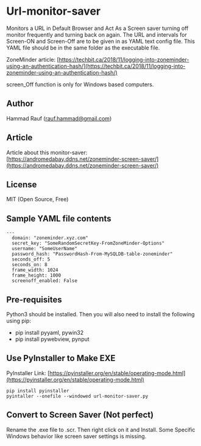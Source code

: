 # Url-monitor-saver
Monitors a URL in Default Browser and Act As a Screen saver turning off monitor frequently
and turning back on again. The URL and intervals for Screen-ON and Screen-Off are to be
given in as YAML text config file. This YAML file should be in the same folder as the executable
file.
  
ZoneMinder article: [https://techbit.ca/2018/11/logging-into-zoneminder-using-an-authentication-hash/](https://techbit.ca/2018/11/logging-into-zoneminder-using-an-authentication-hash/)
  
screen_Off function is only for Windows based computers.

## Author
Hammad Rauf (rauf.hammad@gmail.com)

## Article
Article about this monitor-saver: [https://andromedabay.ddns.net/zoneminder-screen-saver/](https://andromedabay.ddns.net/zoneminder-screen-saver/)
## License
MIT (Open Source, Free)

## Sample YAML file contents
```
---
  domain: "zoneminder.xyz.com"
  secret_key: "SomeRandomSecretKey-FromZoneMinder-Options"
  username: "SomeUserName"
  password_hash: "PasswordHash-From-MySQLDB-table-zoneminder"
  seconds_off: 5
  seconds_on: 8
  frame_width: 1024
  frame_height: 1000
  screenoff_enabled: False 
```
## Pre-requisites
Python3 should be installed. Then you will also need to install the following using pip:
- pip install pyyaml, pywin32
- pip install pywebview, pynput

## Use PyInstaller to Make EXE
PyInstaller Link: [https://pyinstaller.org/en/stable/operating-mode.html](https://pyinstaller.org/en/stable/operating-mode.html)
```
pip install pyinstaller
pyintaller --onefile --windowed url-monitor-saver.py
```

## Convert to Screen Saver (Not perfect)
Rename the .exe file to .scr. Then right click on it and Install. Some Specific Windows behavior like screen saver settings is missing.
